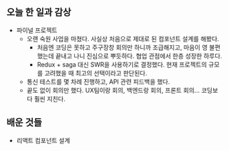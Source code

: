 ## 오늘 한 일과 감상
- 파이널 프로젝트
  - 오랜 숙원 사업을 마쳤다. 사실상 처음으로 제대로 된 컴포넌트 설계를 해봤다.
    - 처음엔 코딩은 못하고 주구장창 회의만 하니까 조급해지고, 마음이 영 불편했는데 끝내고 나니 진심으로 뿌듯하다. 협업 관점에서 한층 성장한 하루다.
    - Redux + saga 대신 SWR을 사용하기로 결정했다. 현재 프로젝트의 규모를 고려했을 때 최고의 선택이라고 판단된다.
  - 통신 테스트를 몇 차례 진행하고, API 관련 피드백을 했다.
  - 끝도 없이 회의만 했다. UX팀이랑 회의, 백엔드랑 회의, 프론트 회의... 코딩보다 훨씬 지친다.

## 배운 것들
- 리액트 컴포넌트 설계

